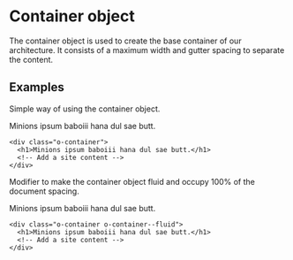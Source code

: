 # Container object

The container object is used to create the base container of our architecture. It consists of a maximum width and gutter spacing to separate the content.


## Examples

Simple way of using the container object.

<div class="c-code">
  <div class="o-container">
    <p>Minions ipsum baboiii hana dul sae butt.</p>
  </div>
</div>

```
<div class="o-container">
  <h1>Minions ipsum baboiii hana dul sae butt.</h1>
  <!-- Add a site content -->
</div>
```

Modifier to make the container object fluid and occupy 100% of the document spacing.

<div class="c-code">
  <div class="o-container o-container--fluid">
    <p>Minions ipsum baboiii hana dul sae butt.</p>
  </div>
</div>

```
<div class="o-container o-container--fluid">
  <h1>Minions ipsum baboiii hana dul sae butt.</h1>
  <!-- Add a site content -->
</div>
```






